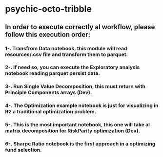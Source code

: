 # psychic-octo-tribble

## In order to execute correctly al workflow, please follow this execution order:
### 1-. Transfrom Data notebook, this module will read resources/.csv file and transform them to parquet.
### 2-. If need so, you can execute the Exploratory analysis notebook reading parquet persist data.
### 3-. Run Single Value Decomposition, this must return with Principle Components arrays (Dev).
### 4-. The Optimization example notebook is just for visualizing in R2 a traditional optimization problem.
### 5-. This is the most important notebook, this one will take al matrix decomposition for RiskParity optimization (Dev).
### 6-. Sharpe Ratio notebook is the first approach in a optimizing fund selection.
